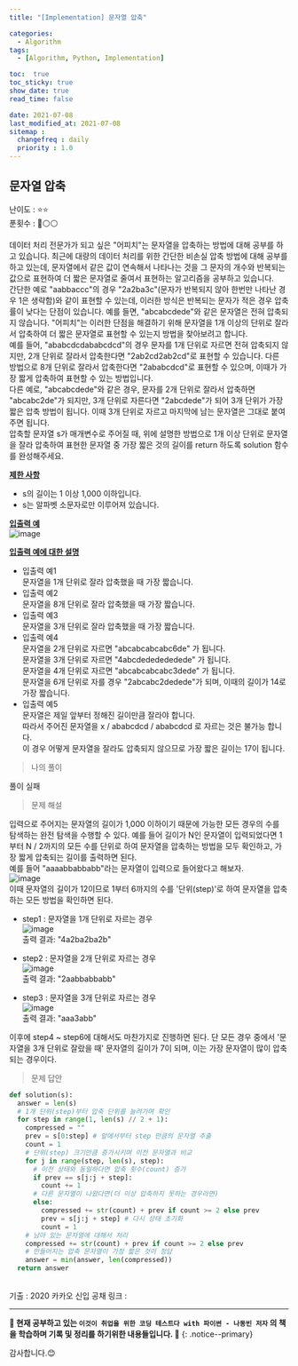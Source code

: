 ```yaml
---
title: "[Implementation] 문자열 압축"

categories:
  - Algorithm
tags:
  - [Algorithm, Python, Implementation]

toc:  true
toc_sticky: true
show_date: true
read_time: false

date: 2021-07-08
last_modified_at: 2021-07-08
sitemap :
  changefreq : daily
  priority : 1.0
---
```


## 문자열 압축  

난이도 : ⭐⭐  
푼횟수 : 🔴⚪⚪  

데이터 처리 전문가가 되고 싶은 "어피치"는 문자열을 압축하는 방법에 대해 공부를 하고 있습니다. 최근에 대량의 데이터 처리를 위한 간단한 비손실 압축 방법에 대해 공부를 하고 있는데, 문자열에서 같은 값이 연속해서 나타나는 것을 그 문자의 개수와 반복되는 값으로 표현하여 더 짧은 문자열로 줄여서 표현하는 알고리즘을 공부하고 있습니다.  
간단한 예로 "aabbaccc"의 경우 "2a2ba3c"(문자가 반복되지 않아 한번만 나타난 경우 1은 생략함)와 같이 표현할 수 있는데, 이러한 방식은 반복되는 문자가 적은 경우 압축률이 낮다는 단점이 있습니다. 예를 들면, "abcabcdede"와 같은 문자열은 전혀 압축되지 않습니다. "어피치"는 이러한 단점을 해결하기 위해 문자열을 1개 이상의 단위로 잘라서 압축하여 더 짧은 문자열로 표현할 수 있는지 방법을 찾아보려고 합니다.  
예를 들어, "ababcdcdababcdcd"의 경우 문자를 1개 단위로 자르면 전혀 압축되지 않지만, 2개 단위로 잘라서 압축한다면 "2ab2cd2ab2cd"로 표현할 수 있습니다. 다른 방법으로 8개 단위로 잘라서 압축한다면 "2ababcdcd"로 표현할 수 있으며, 이때가 가장 짧게 압축하여 표현할 수 있는 방법입니다.  
다른 예로, "abcabcdede"와 같은 경우, 문자를 2개 단위로 잘라서 압축하면 "abcabc2de"가 되지만, 3개 단위로 자른다면 "2abcdede"가 되어 3개 단위가 가장 짧은 압축 방법이 됩니다. 이때 3개 단위로 자르고 마지막에 남는 문자열은 그대로 붙여주면 됩니다.  
압축할 문자열 s가 매개변수로 주어질 때, 위에 설명한 방법으로 1개 이상 단위로 문자열을 잘라 압축하여 표현한 문자열 중 가장 짧은 것의 길이를 return 하도록 solution 함수를 완성해주세요.  

**<u>제한 사항</u>**  
- s의 길이는 1 이상 1,000 이하입니다.  
- s는 알파벳 소문자로만 이루어져 있습니다.  

**<u>입출력 예</u>**  
![image](https://user-images.githubusercontent.com/37467408/124846544-03846080-dfd4-11eb-9cb2-7b2aacd584e9.PNG)  

**<u>입출력 예에 대한 설명</u>**  
- 입출력 예1  
문자열을 1개 단위로 잘라 압축했을 때 가장 짧습니다.  
- 입출력 예2  
문자열을 8개 단위로 잘라 압축했을 때 가장 짧습니다.  
- 입출력 예3  
문자열을 3개 단위로 잘라 압축했을 때 가장 짧습니다.  
- 입출력 예4  
문자열을 2개 단위로 자르면 "abcabcabcabc6de" 가 됩니다.  
문자열을 3개 단위로 자르면 "4abcdededededede" 가 됩니다.  
문자열을 4개 단위로 자르면 "abcabcabcabc3dede" 가 됩니다.  
문자열을 6개 단위로 자를 경우 "2abcabc2dedede"가 되며, 이때의 길이가 14로 가장 짧습니다.  
- 입출력 예5  
문자열은 제일 앞부터 정해진 길이만큼 잘라야 합니다.  
따라서 주어진 문자열을 x / ababcdcd / ababcdcd 로 자르는 것은 불가능 합니다.  
이 경우 어떻게 문자열을 잘라도 압축되지 않으므로 가장 짧은 길이는 17이 됩니다.  

> 나의 풀이  

풀이 실패

> 문제 해설  

입력으로 주어지는 문자열의 길이가 1,000 이하이기 때문에 가능한 모든 경우의 수를 탐색하는 완전 탐색을 수행할 수 있다. 예를 들어 길이가 N인 문자열이 입력되었다면 1부터 N / 2까지의 모든 수를 단위로 하여 문자열을 압축하는 방법을 모두 확인하고, 가장 짧게 압축되는 길이를 출력하면 된다.  
예를 들어 "aaaabbabbabb"라는 문자열이 입력으로 들어왔다고 해보자.  
![image](https://user-images.githubusercontent.com/37467408/124860755-3b4bd200-dfed-11eb-9c89-dae38b1e511a.PNG)  
이때 문자열의 길이가 12이므로 1부터 6까지의 수를 '단위(step)'로 하여 문자열을 압축하는 모든 방법을 확인하면 된다.  

- step1 : 문자열을 1개 단위로 자르는 경우  
![image](https://user-images.githubusercontent.com/37467408/124860823-5e768180-dfed-11eb-9b51-b02567ba6181.PNG)  
출력 결과: "4a2ba2ba2b"  

- step2 : 문자열을 2개 단위로 자르는 경우  
![image](https://user-images.githubusercontent.com/37467408/124860897-7e0daa00-dfed-11eb-8fde-74d31945c225.PNG)  
출력 결과: "2aabbabbabb"  

- step3 : 문자열을 3개 단위로 자르는 경우  
![image](https://user-images.githubusercontent.com/37467408/124860960-9da4d280-dfed-11eb-95ad-31102d3e55fd.PNG)  
출력 결과: "aaa3abb"  

이후에 step4 ~ step6에 대해서도 마찬가지로 진행하면 된다. 단 모든 경우 중에서 '문자열을 3개 단위로 잘랐을 때' 문자열의 길이가 7이 되며, 이는 가장 문자열이 많이 압축되는 경우이다.

> 문제 답안  

```python
def solution(s):
  answer = len(s)
  # 1개 단위(step)부터 압축 단위를 늘려가며 확인
  for step in range(1, len(s) // 2 + 1):
    compressed = ""
    prev = s[0:step] # 앞에서부터 step 만큼의 문자열 추출
    count = 1
    # 단위(step) 크기만큼 증가시키며 이전 문자열과 비교
    for j in range(step, len(s), step):
      # 이전 상태와 동일하다면 압축 횟수(count) 증가
      if prev == s[j:j + step]:
        count += 1
      # 다른 문자열이 나왔다면(더 이상 압축하지 못하는 경우라면)
      else:
        compressed += str(count) + prev if count >= 2 else prev
        prev = s[j:j + step] # 다시 상태 초기화
        count = 1
    # 남아 있는 문자열에 대해서 처리
    compressed += str(count) + prev if count >= 2 else prev
    # 만들어지는 압축 문자열이 가장 짧은 것이 정답
    answer = min(answer, len(compressed))
  return answer
```  

<br>
기출 : 2020 카카오 신입 공채  
링크 : <https://programmers.co.kr/learn/courses/30/lessons/60057>  

---
**🐢 현재 공부하고 있는 `이것이 취업을 위한 코딩 테스트다 with 파이썬 - 나동빈 저자` 의 책을 학습하며 기록 및 정리를 하기위한 내용들입니다. 🐢**
{: .notice--primary}

감사합니다.😊
